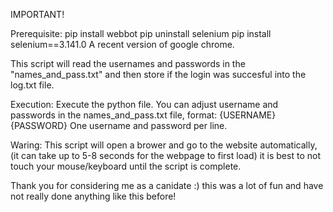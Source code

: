 IMPORTANT!

Prerequisite:
pip install webbot
pip uninstall selenium
pip install selenium==3.141.0
A recent version of google chrome.

This script will read the usernames and passwords in the "names_and_pass.txt" and then store if the login was succesful into the log.txt file.

Execution:
Execute the python file.
You can adjust username and passwords in the names_and_pass.txt file, format: 
{USERNAME} {PASSWORD}
One username and password per line.

Waring:
This script will open a brower and go to the website automatically, (it can take up to 5-8 seconds for the webpage to first load) it is best to not touch your mouse/keyboard until the script is complete.

Thank you for considering me as a canidate :) this was a lot of fun and have not really done anything like this before!